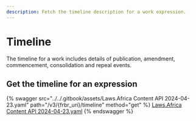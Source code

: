 ```yaml
---
description: Fetch the timeline description for a work expression.
---
```


# Timeline

The timeline for a work includes details of publication, amendment, commencement, consolidation and repeal events.

## Get the timeline for an expression

{% swagger src="../../.gitbook/assets/Laws.Africa Content API 2024-04-23.yaml" path="/v3/{frbr_uri}/timeline" method="get" %}
[Laws.Africa Content API 2024-04-23.yaml](<../../.gitbook/assets/Laws.Africa Content API 2024-04-23.yaml>)
{% endswagger %}
